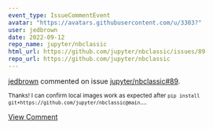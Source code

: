```yaml
---
event_type: IssueCommentEvent
avatar: "https://avatars.githubusercontent.com/u/3303?"
user: jedbrown
date: 2022-09-12
repo_name: jupyter/nbclassic
html_url: https://github.com/jupyter/nbclassic/issues/89
repo_url: https://github.com/jupyter/nbclassic
---
```


<a href='https://github.com/jedbrown' target='_blank'>jedbrown</a> commented on issue <a href='https://github.com/jupyter/nbclassic/issues/89' target='_blank'>jupyter/nbclassic#89</a>.

<small>Thanks! I can confirm local images work as expected after `pip install git+https://github.com/jupyter/nbclassic@main`....</small>

<a href='https://github.com/jupyter/nbclassic/issues/89' target='_blank'>View Comment</a>